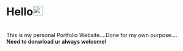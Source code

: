 <h1>Hello<img src="https://media.giphy.com/media/hvRJCLFzcasrR4ia7z/giphy.gif" width="25"></h1><br>
This is my personal Portfolio Website....Done for my own purpose....<br>
<b>Need to donwload ur always welcome!</b>

